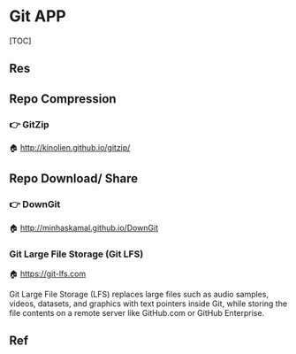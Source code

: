 # Git APP

[TOC]

## Res



## Repo Compression
### 👉 GitZip
🏠 http://kinolien.github.io/gitzip/



## Repo Download/ Share
### 👉 DownGit
🏠 http://minhaskamal.github.io/DownGit



### Git Large File Storage (Git LFS)
🏠 https://git-lfs.com

Git Large File Storage (LFS) replaces large files such as audio samples, videos, datasets, and graphics with text pointers inside Git, while storing the file contents on a remote server like GitHub.com or GitHub Enterprise.



## Ref